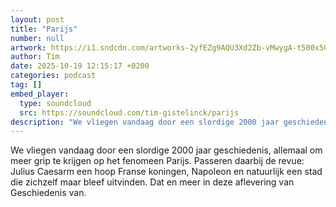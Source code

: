 ```yaml
---
layout: post
title: "Parijs"
number: null
artwork: https://i1.sndcdn.com/artworks-2yfEZg9AQU3Xd2Zb-vMwygA-t500x500.png
author: Tim
date: 2025-10-19 12:15:17 +0200
categories: podcast
tag: []
embed_player:
  type: soundcloud
  src: https://soundcloud.com/tim-gistelinck/parijs
description: "We vliegen vandaag door een slordige 2000 jaar geschiedenis, allemaal om meer grip te krijgen op het fenomeen Parijs."
---
```

We vliegen vandaag door een slordige 2000 jaar geschiedenis, allemaal om meer grip te krijgen op het fenomeen Parijs. Passeren daarbij de revue: Julius Caesarm een hoop Franse koningen, Napoleon en natuurlijk een stad die zichzelf maar bleef uitvinden. Dat en meer in deze aflevering van Geschiedenis van.